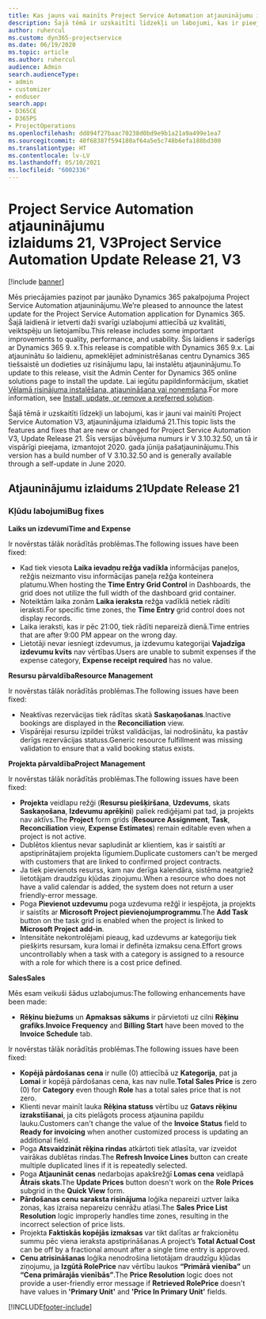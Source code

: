 ```yaml
---
title: Kas jauns vai mainīts Project Service Automation atjauninājumu izlaidumā 21, V3
description: Šajā tēmā ir uzskaitīti līdzekļi un labojumi, kas ir pieejami Project Service Automation atjauninājumu izlaidumā 21, V3.
author: ruhercul
ms.custom: dyn365-projectservice
ms.date: 06/19/2020
ms.topic: article
ms.author: ruhercul
audience: Admin
search.audienceType:
- admin
- customizer
- enduser
search.app:
- D365CE
- D365PS
- ProjectOperations
ms.openlocfilehash: dd894f27baac70238d0bd9e9b1a21a9a499e1ea7
ms.sourcegitcommit: 40f68387f594180af64a5e5c748b6efa188bd300
ms.translationtype: HT
ms.contentlocale: lv-LV
ms.lasthandoff: 05/10/2021
ms.locfileid: "6002336"
---
```

# <a name="project-service-automation-update-release-21-v3"></a><span data-ttu-id="21f80-103">Project Service Automation atjauninājumu izlaidums 21, V3</span><span class="sxs-lookup"><span data-stu-id="21f80-103">Project Service Automation Update Release 21, V3</span></span>

[!include [banner](../includes/psa-now-project-operations.md)]

<span data-ttu-id="21f80-104">Mēs priecājamies paziņot par jaunāko Dynamics 365 pakalpojuma Project Service Automation atjauninājumu.</span><span class="sxs-lookup"><span data-stu-id="21f80-104">We’re pleased to announce the latest update for the Project Service Automation application for Dynamics 365.</span></span> <span data-ttu-id="21f80-105">Šajā laidienā ir ietverti daži svarīgi uzlabojumi attiecībā uz kvalitāti, veiktspēju un lietojamību.</span><span class="sxs-lookup"><span data-stu-id="21f80-105">This release includes some important improvements to quality, performance, and usability.</span></span> <span data-ttu-id="21f80-106">Šis laidiens ir saderīgs ar Dynamics 365 9. x.</span><span class="sxs-lookup"><span data-stu-id="21f80-106">This release is compatible with Dynamics 365 9.x.</span></span> <span data-ttu-id="21f80-107">Lai atjauninātu šo laidienu, apmeklējiet administrēšanas centru Dynamics 365 tiešsaistē un dodieties uz risinājumu lapu, lai instalētu atjauninājumu.</span><span class="sxs-lookup"><span data-stu-id="21f80-107">To update to this release, visit the Admin Center for Dynamics 365 online solutions page to install the update.</span></span> <span data-ttu-id="21f80-108">Lai iegūtu papildinformācijum, skatiet [Vēlamā risinājuma instalēšana, atjaunināšana vai noņemšana](/power-platform/admin/install-remove-preferred-solution).</span><span class="sxs-lookup"><span data-stu-id="21f80-108">For more information, see [Install, update, or remove a preferred solution](/power-platform/admin/install-remove-preferred-solution).</span></span>

<span data-ttu-id="21f80-109">Šajā tēmā ir uzskaitīti līdzekļi un labojumi, kas ir jauni vai mainīti Project Service Automation V3, atjauninājuma izlaidumā 21.</span><span class="sxs-lookup"><span data-stu-id="21f80-109">This topic lists the features and fixes that are new or changed for Project Service Automation V3, Update Release 21.</span></span> <span data-ttu-id="21f80-110">Šīs versijas būvējuma numurs ir V 3.10.32.50, un tā ir vispārīgi pieejama, izmantojot 2020. gada jūnija pašatjauninājumu.</span><span class="sxs-lookup"><span data-stu-id="21f80-110">This version has a build number of V 3.10.32.50 and is generally available through a self-update in June 2020.</span></span>

## <a name="update-release-21"></a><span data-ttu-id="21f80-111">Atjauninājumu izlaidums 21</span><span class="sxs-lookup"><span data-stu-id="21f80-111">Update Release 21</span></span>

### <a name="bug-fixes"></a><span data-ttu-id="21f80-112">Kļūdu labojumi</span><span class="sxs-lookup"><span data-stu-id="21f80-112">Bug fixes</span></span>

<span data-ttu-id="21f80-113">**Laiks un izdevumi**</span><span class="sxs-lookup"><span data-stu-id="21f80-113">**Time and Expense**</span></span>

<span data-ttu-id="21f80-114">Ir novērstas tālāk norādītās problēmas.</span><span class="sxs-lookup"><span data-stu-id="21f80-114">The following issues have been fixed:</span></span>

- <span data-ttu-id="21f80-115">Kad tiek viesota **Laika ievadņu režģa vadīkla** informācijas paneļos, režģis neizmanto visu informācijas paneļa režģa konteinera platumu.</span><span class="sxs-lookup"><span data-stu-id="21f80-115">When hosting the **Time Entry Grid Control** in Dashboards, the grid does not utilize the full width of the dashboard grid container.</span></span>
- <span data-ttu-id="21f80-116">Noteiktām laika zonām **Laika ieraksta** režģa vadīklā netiek rādīti ieraksti.</span><span class="sxs-lookup"><span data-stu-id="21f80-116">For specific time zones, the **Time Entry** grid control does not display records.</span></span>
- <span data-ttu-id="21f80-117">Laika ieraksti, kas ir pēc 21:00, tiek rādīti nepareizā dienā.</span><span class="sxs-lookup"><span data-stu-id="21f80-117">Time entries that are after 9:00 PM appear on the wrong day.</span></span>
- <span data-ttu-id="21f80-118">Lietotāji nevar iesniegt izdevumus, ja izdevumu kategorijai **Vajadzīga izdevumu kvīts** nav vērtības.</span><span class="sxs-lookup"><span data-stu-id="21f80-118">Users are unable to submit expenses if the expense category, **Expense receipt required** has no value.</span></span>

<span data-ttu-id="21f80-119">**Resursu pārvaldība**</span><span class="sxs-lookup"><span data-stu-id="21f80-119">**Resource Management**</span></span>

<span data-ttu-id="21f80-120">Ir novērstas tālāk norādītās problēmas.</span><span class="sxs-lookup"><span data-stu-id="21f80-120">The following issues have been fixed:</span></span>

- <span data-ttu-id="21f80-121">Neaktīvas rezervācijas tiek rādītas skatā **Saskaņošanas**.</span><span class="sxs-lookup"><span data-stu-id="21f80-121">Inactive bookings are displayed in the **Reconciliation** view.</span></span>
- <span data-ttu-id="21f80-122">Vispārējai resursu izpildei trūkst validācijas, lai nodrošinātu, ka pastāv derīgs rezervācijas statuss.</span><span class="sxs-lookup"><span data-stu-id="21f80-122">Generic resource fulfillment was missing validation to ensure that a valid booking status exists.</span></span>

<span data-ttu-id="21f80-123">**Projekta pārvaldība**</span><span class="sxs-lookup"><span data-stu-id="21f80-123">**Project Management**</span></span>

<span data-ttu-id="21f80-124">Ir novērstas tālāk norādītās problēmas.</span><span class="sxs-lookup"><span data-stu-id="21f80-124">The following issues have been fixed:</span></span>

- <span data-ttu-id="21f80-125">**Projekta** veidlapu režģi (**Resursu piešķiršana**, **Uzdevums**, skats **Saskaņošana**, **Izdevumu aprēķini**) paliek rediģējami pat tad, ja projekts nav aktīvs.</span><span class="sxs-lookup"><span data-stu-id="21f80-125">The **Project** form grids (**Resource Assignment**, **Task**, **Reconciliation** view, **Expense Estimates**) remain editable even when a project is not active.</span></span>
- <span data-ttu-id="21f80-126">Dublētos klientus nevar sapludināt ar klientiem, kas ir saistīti ar apstiprinātajiem projekta līgumiem.</span><span class="sxs-lookup"><span data-stu-id="21f80-126">Duplicate customers can't be merged with customers that are linked to confirmed project contracts.</span></span>
- <span data-ttu-id="21f80-127">Ja tiek pievienots resurss, kam nav derīga kalendāra, sistēma neatgriež lietotājam draudzīgu kļūdas ziņojumu.</span><span class="sxs-lookup"><span data-stu-id="21f80-127">When a resource who does not have a valid calendar is added, the system does not return a user friendly-error message.</span></span>
- <span data-ttu-id="21f80-128">Poga **Pievienot uzdevumu** poga uzdevuma režģī ir iespējota, ja projekts ir saistīts ar **Microsoft Project pievienojumprogrammu**.</span><span class="sxs-lookup"><span data-stu-id="21f80-128">The **Add Task** button on the task grid is enabled when the project is linked to **Microsoft Project add-in**.</span></span>
- <span data-ttu-id="21f80-129">Intensitāte nekontrolējami pieaug, kad uzdevums ar kategoriju tiek piešķirts resursam, kura lomai ir definēta izmaksu cena.</span><span class="sxs-lookup"><span data-stu-id="21f80-129">Effort grows uncontrollably when a task with a category is assigned to a resource with a role for which there is a cost price defined.</span></span>

<span data-ttu-id="21f80-130">**Sales**</span><span class="sxs-lookup"><span data-stu-id="21f80-130">**Sales**</span></span>

<span data-ttu-id="21f80-131">Mēs esam veikuši šādus uzlabojumus:</span><span class="sxs-lookup"><span data-stu-id="21f80-131">The following enhancements have been made:</span></span>

- <span data-ttu-id="21f80-132">**Rēķinu biežums** un **Apmaksas sākums** ir pārvietoti uz cilni **Rēķinu grafiks**.</span><span class="sxs-lookup"><span data-stu-id="21f80-132">**Invoice Frequency** and **Billing Start** have been moved to the **Invoice Schedule** tab.</span></span>

<span data-ttu-id="21f80-133">Ir novērstas tālāk norādītās problēmas.</span><span class="sxs-lookup"><span data-stu-id="21f80-133">The following issues have been fixed:</span></span>

- <span data-ttu-id="21f80-134">**Kopējā pārdošanas cena** ir nulle (0) attiecībā uz **Kategorija**, pat ja **Lomai** ir kopējā pārdošanas cena, kas nav nulle.</span><span class="sxs-lookup"><span data-stu-id="21f80-134">**Total Sales Price** is zero (0) for **Category** even though **Role** has a total sales price that is not zero.</span></span>
- <span data-ttu-id="21f80-135">Klienti nevar mainīt lauka **Rēķina statuss** vērtību uz **Gatavs rēķinu izrakstīšanai**, ja cits pielāgots process atjaunina papildu lauku.</span><span class="sxs-lookup"><span data-stu-id="21f80-135">Customers can't change the value of the **Invoice Status** field to **Ready for invoicing** when another customized process is updating an additional field.</span></span>
- <span data-ttu-id="21f80-136">Poga **Atsvaidzināt rēķina rindas** atkārtoti tiek atlasīta, var izveidot vairākas dublētas rindas.</span><span class="sxs-lookup"><span data-stu-id="21f80-136">The **Refresh Invoice Lines** button can create multiple duplicated lines if it is repeatedly selected.</span></span>
- <span data-ttu-id="21f80-137">Poga **Atjaunināt cenas** nedarbojas apakšrežģī **Lomas cena** veidlapā **Ātrais skats**.</span><span class="sxs-lookup"><span data-stu-id="21f80-137">The **Update Prices** button doesn't work on the **Role Prices** subgrid in the **Quick View** form.</span></span>
- <span data-ttu-id="21f80-138">**Pārdošanas cenu saraksta risinājuma** loģika nepareizi uztver laika zonas, kas izraisa nepareizu cenrāžu atlasi.</span><span class="sxs-lookup"><span data-stu-id="21f80-138">The **Sales Price List Resolution** logic improperly handles time zones, resulting in the incorrect selection of price lists.</span></span>
- <span data-ttu-id="21f80-139">Projekta **Faktiskās kopējās izmaksas** var tikt dalītas ar frakcionētu summu pēc viena ieraksta apstiprināšanas.</span><span class="sxs-lookup"><span data-stu-id="21f80-139">A project’s **Total Actual Cost** can be off by a fractional amount after a single time entry is approved.</span></span>
- <span data-ttu-id="21f80-140">**Cenu atrisināšanas** loģika nenodrošina lietotājam draudzīgu kļūdas ziņojumu, ja **Izgūtā RolePrice** nav vērtību laukos **“Primārā vienība”** un **“Cena primārajās vienībās”**.</span><span class="sxs-lookup"><span data-stu-id="21f80-140">The **Price Resolution** logic does not provide a user-friendly error message if **Retrieved RolePrice** doesn't have values in **'Primary Unit'** and **'Price In Primary Unit'** fields.</span></span>


[!INCLUDE[footer-include](../includes/footer-banner.md)]